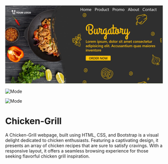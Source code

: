 ![Mode](images/ChickenGrill.jpg)


![Mode](images/ChickenGrill_Menu.jpg)


![Mode](images/ChickenGrill_Special.jpg)

# Chicken-Grill
A Chicken-Grill webpage, built using HTML, CSS, and Bootstrap is a visual delight dedicated to chicken enthusiasts. Featuring a captivating design, it presents an array of chicken recipes that are sure to satisfy cravings. With a responsive layout, it offers a seamless browsing experience for those seeking flavorful chicken grill inspiration.
